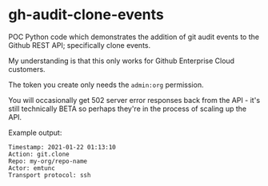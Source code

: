 # gh-audit-clone-events

POC Python code which demonstrates the addition of git audit events to the Github REST API; specifically clone events.

My understanding is that this only works for Github Enterprise Cloud customers.

The token you create only needs the `admin:org` permission.

You will occasionally get 502 server error responses back from the API - it's still technically BETA so perhaps they're in the process of scaling up the API.

Example output:

```
Timestamp: 2021-01-22 01:13:10
Action: git.clone
Repo: my-org/repo-name
Actor: emtunc
Transport protocol: ssh
```
